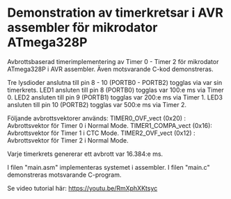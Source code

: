 # Demonstration av timerkretsar i AVR assembler för mikrodator ATmega328P
Avbrottsbaserad timerimplementering av Timer 0 - Timer 2 för mikrodator ATmega328P i AVR assembler.
Även motsvarande C-kod demonstreras.

Tre lysdioder anslutna till pin 8 - 10 (PORTB0 - PORTB2) togglas via var sin timerkrets. 
LED1 ansluten till pin 8 (PORTB0) togglas var 100:e ms via Timer 0.
LED2 ansluten till pin 9 (PORTB1) togglas var 200:e ms via Timer 1.
LED3 ansluten till pin 10 (PORTB2) togglas var 500:e ms via Timer 2.

Följande avbrottsvektorer används:
TIMER0_OVF_vect (0x20)  : Avbrottsvektor för Timer 0 i Normal Mode.
TIMER1_COMPA_vect (0x16): Avbrottsvektor för Timer 1 i CTC Mode.
TIMER2_OVF_vect (0x12)  : Avbrottsvektor för Timer 2 i Normal Mode.

Varje timerkrets genererar ett avbrott var 16.384:e ms. 

I filen "main.asm" implementeras systemet i assembler. 
I filen "main.c" demonstreras motsvarande C-program.

Se video tutorial här:
https://youtu.be/RmXphXKtsyc